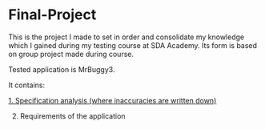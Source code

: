 # Final-Project
This is the project I made to set in order and consolidate my knowledge which I gained during my testing course at SDA Academy. Its form is based on group project made during course.


Tested application is MrBuggy3.


It contains:


[1. Specification analysis (where inaccuracies are written down)](https://github.com/Mateusz1310/Final-Project/blob/main/1.%20Inaccuracies/inaccuracies%20within%20specification.pdf)


2. Requirements of the application
